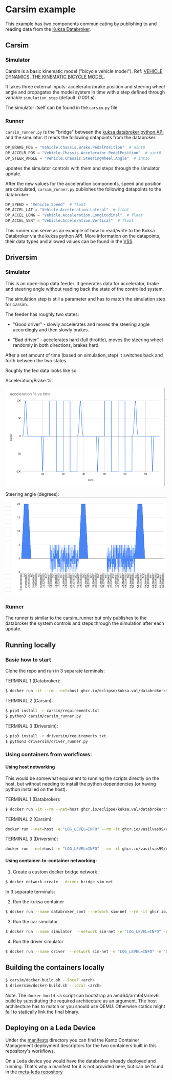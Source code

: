 # Carsim example

This example has two components communicating by publishing to and reading data from the [Kuksa Databroker](https://github.com/eclipse/kuksa.val/tree/master/kuksa_databroker).

## Carsim

### Simulator

Carsim is a basic kinematic model ("bicycle vehicle model"). Ref: [VEHICLE DYNAMICS: THE KINEMATIC BICYCLE MODEL](https://thef1clan.com/2020/09/21/vehicle-dynamics-the-kinematic-bicycle-model/).

It takes three external inputs: accelerator/brake position and steering wheel angle and propagates the model system in time with a step defined through variable `simulation_step` (default: _0.001 **s**_).

The simulator itself can be found in the `carsim.py` file.

### Runner

`carsim_runner.py` is the "bridge" between the [kuksa databroker python API](https://pypi.org/project/kuksa-client/) and the simulator. It reads the following datapoints from the databroker:

```python
DP_BRAKE_POS = "Vehicle.Chassis.Brake.PedalPosition"  # uint8
DP_ACCELR_POS = "Vehicle.Chassis.Accelerator.PedalPosition"  # uint8
DP_STEER_ANGLE = "Vehicle.Chassis.SteeringWheel.Angle"  # int16
```

updates the simulator controls with them and steps through the simulator update.

After the new values for the acceleration components, speed and position are calculated, `carsim_runner.py` publishes the following datapoints to the databroker:

```python
DP_SPEED = "Vehicle.Speed"  # float
DP_ACCEL_LAT = "Vehicle.Acceleration.Lateral"  # float
DP_ACCEL_LONG = "Vehicle.Acceleration.Longitudinal"  # float
DP_ACCEL_VERT = "Vehicle.Acceleration.Vertical"  # float
```

This runner can serve as an example of how to read/write to the Kuksa Databroker via the kuksa python API. More information on the datapoints, their data types and allowed values can be found in the [VSS](https://digitalauto.netlify.app/model/J1zHH8k08FsgerR62SI4/cvi).

## Driversim

### Simulator

This is an open-loop data feeder. It generates data for accelerator, brake and steering angle without reading back the state of the controlled system.

The simulation step is still a parameter and has to match the simulation step for carsim.

The feeder has roughly two states:
- "Good driver" - slowly accelerates and moves the steering angle accordingly and then slowly brakes.

- "Bad driver" - accelerates hard (full throttle), moves the steering wheel randomly in both directions, brakes hard.

After a set amount of time (based on simulation_step) it switches back and forth between the two states.

Roughly the fed data looks like so:

Acceleration/Brake %:

![Acceleration](driversim/data_plots/driversim_acceleration_brake.png)


Steering angle (degrees):
![Steering angle](driversim/data_plots/driversim_steer_angle.png)



### Runner

The runner is similar to the carsim_runner but only publishes to the databroker the system controls and steps through the simulation after each update.

## Running locally

### Basic how to start

Clone the repo and run in 3 separate terminals:

TERMINAL 1 (Databroker): 

```bash
$ docker run -it --rm --net=host ghcr.io/eclipse/kuksa.val/databroker:master
```

TERMINAL 2 (Carsim): 

```bash
$ pip3 install -r carsim/requirements.txt 
$ python3 carsim/carsim_runner.py
```

TERMINAL 3 (Driversim): 

```bash
$ pip3 install -r driversim/requirements.txt 
$ python3 driversim/driver_runner.py
```

### Using containers from workflows:

#### Using host networking

This would be somewhat equivalent to running the scripts directly on the host, but without needing to 
install the python dependencies (or having python installed on the host).



TERMINAL 1 (Databroker): 

```bash
$ docker run -it --rm --net=host ghcr.io/eclipse/kuksa.val/databroker:master
```

TERMINAL 2 (Carsim): 

```bash
docker run --net=host -e "LOG_LEVEL=INFO" --rm -it ghcr.io/vasilvas99/carsim:main
```

TERMINAL 3 (Driversim): 

```bash
docker run --net=host -e "LOG_LEVEL=INFO" --rm -it ghcr.io/vasilvas99/driversim:main
```


#### Using container-to-container networking:

1) Create a custom docker bridge network :

```bash
$ docker network create --driver bridge sim-net
```

In 3 separate terminals:


2) Run the kuksa container

```bash
$ docker run --name databroker_cont --network sim-net --rm -it ghcr.io/eclipse/kuksa.val/databroker:master
```

3) Run the car simulator

```bash
$ docker run --name simulator  --network sim-net -e "LOG_LEVEL=INFO" -e "DATABROKER_ADDRESS=databroker_cont:55555" --rm -it ghcr.io/vasilvas99/carsim:main
```

4) Run the driver simulator 

```bash
$ docker run --name driver  --network sim-net -e "LOG_LEVEL=INFO" -e "DATABROKER_ADDRESS=databroker_cont:55555" --rm -it ghcr.io/vasilvas99/driversim:main
```

## Building the containers locally

```bash
$ carsim/docker-build.sh --local <arch>
$ driversim/docker-build.sh --local <arch>
```

Note: The `docker-build.sh` script can bootstrap an amd64/arm64/armv6 build by substituting the required architecture as an argument. The host architecture has to match <arch> or you should use QEMU. Otherwise staticx might fail to statically link the final binary.


## Deploying on a Leda Device

Under the [manifests](manifests/) directory you can find the Kanto Container Management deployment descriptors for the two containers built in this repository's workflows.

On a Leda device you would have the databroker already deployed and running. That's why a manifest for it is not provided here, but can be found in the [meta-leda repository](https://github.com/SoftwareDefinedVehicle/meta-leda-fork/blob/main/meta-leda-components/recipes-sdv/eclipse-leda/kanto-containers/core/databroker.json)

